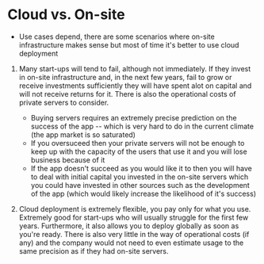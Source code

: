 # Cloud vs. On-site

- Use cases depend, there are some scenarios where on-site infrastructure makes sense but most of time it's better to use cloud deployment

1. Many start-ups will tend to fail, although not immediately. If they invest in on-site infrastructure and, in the next few years, fail to grow or receive investments sufficiently they will have spent alot on capital and will not receive returns for it. There is also the operational costs of private servers to consider.
    - Buying servers requires an extremely precise prediction on the success of the app -- which is very hard to do in the current climate (the app market is so saturated)
    - If you oversuceed then your private servers will not be enough to keep up with the capacity of the users that use it and you will lose business because of it
    - If the app doesn't succeed as you would like it to then you will have to deal with initial capital you invested in the on-site servers which you could have invested in other sources such as the development of the app (which would likely increase the likelihood of it's success)

2. Cloud deployment is extremely flexible, you pay only for what you use. Extremely good for start-ups who will usually struggle for the first few years. Furthermore, it also allows you to deploy globally as soon as you're ready. There is also very little in the way of operational costs (if any) and the company would not need to even estimate usage to the same precision as if they had on-site servers.
